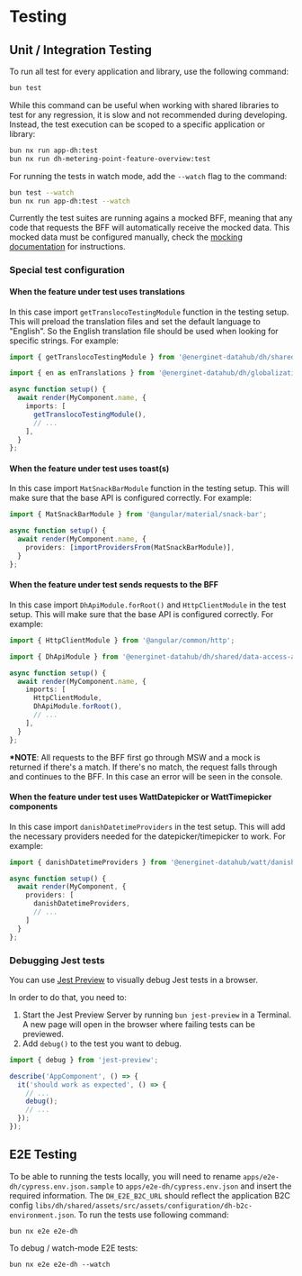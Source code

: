 # Testing

## Unit / Integration Testing

To run all test for every application and library, use the following command:

```sh
bun test
```

While this command can be useful when working with shared libraries to test for
any regression, it is slow and not recommended during developing. Instead, the
test execution can be scoped to a specific application or library:

```sh
bun nx run app-dh:test
bun nx run dh-metering-point-feature-overview:test
```

For running the tests in watch mode, add the `--watch` flag to the command:

```sh
bun test --watch
bun nx run app-dh:test --watch
```

Currently the test suites are running agains a mocked BFF, meaning that any code
that requests the BFF will automatically receive the mocked data. This mocked
data must be configured manually, check the [mocking documentation](mocking.md)
for instructions.

### Special test configuration

#### When the feature under test uses translations

In this case import `getTranslocoTestingModule` function in the testing setup. This will preload the translation files and set the default language to "English". So the English translation file should be used when looking for specific strings. For example:

```ts
import { getTranslocoTestingModule } from '@energinet-datahub/dh/shared/test-util-i18n';

import { en as enTranslations } from '@energinet-datahub/dh/globalization/assets-localization';

async function setup() {
  await render(MyComponent.name, {
    imports: [
      getTranslocoTestingModule(),
      // ...
    ],
  }
};
```

#### When the feature under test uses toast(s)

In this case import `MatSnackBarModule` function in the testing setup. This will make sure that the base API is configured correctly. For example:

```ts
import { MatSnackBarModule } from '@angular/material/snack-bar';

async function setup() {
  await render(MyComponent.name, {
    providers: [importProvidersFrom(MatSnackBarModule)],
  }
};
```

#### When the feature under test sends requests to the BFF

In this case import `DhApiModule.forRoot()` and `HttpClientModule` in the test setup. This will make sure that the base API is configured correctly. For example:

```ts
import { HttpClientModule } from '@angular/common/http';

import { DhApiModule } from '@energinet-datahub/dh/shared/data-access-api';

async function setup() {
  await render(MyComponent.name, {
    imports: [
      HttpClientModule,
      DhApiModule.forRoot(),
      // ...
    ],
  }
};
```

**\*NOTE**: All requests to the BFF first go through MSW and a mock is returned if there's a match. If there's no match, the request falls through and continues to the BFF. In this case an error will be seen in the console.

#### When the feature under test uses WattDatepicker or WattTimepicker components

In this case import `danishDatetimeProviders` in the test setup. This will add the necessary providers needed for the datepicker/timepicker to work. For example:

```ts
import { danishDatetimeProviders } from '@energinet-datahub/watt/danish-date-time';

async function setup() {
  await render(MyComponent, {
    providers: [
      danishDatetimeProviders,
      // ...
    ]
  }
};
```

### Debugging Jest tests

You can use [Jest Preview](https://github.com/nvh95/jest-preview) to visually debug Jest tests in a browser.

In order to do that, you need to:

1. Start the Jest Preview Server by running `bun jest-preview` in a Terminal. A new page will open in the browser where failing tests can be previewed.
2. Add `debug()` to the test you want to debug.

```ts
import { debug } from 'jest-preview';

describe('AppComponent', () => {
  it('should work as expected', () => {
    // ...
    debug();
    // ...
  });
});
```

## E2E Testing

To be able to running the tests locally, you will need to rename `apps/e2e-dh/cypress.env.json.sample` to `apps/e2e-dh/cypress.env.json` and insert the required information. The `DH_E2E_B2C_URL` should reflect the application B2C config `libs/dh/shared/assets/src/assets/configuration/dh-b2c-environment.json`. To run the tests use following command:

`bun nx e2e e2e-dh`

To debug / watch-mode E2E tests:

`bun nx e2e e2e-dh --watch`
